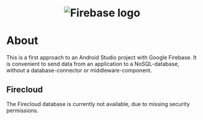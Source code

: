 <h1 align="center">
  <img src="https://www.gstatic.com/devrel-devsite/prod/v172e5dffd78b32f4b12f8112b00e940d4993af48229fac5346097b33edb0f543/firebase/images/lockup.png" alt="Firebase logo">
</h1>

# About
This is a first approach to an Android Studio project with Google Firebase. It is convenient to send data from an application to a NoSQL-database, without a database-connector or middleware-component.

## Firecloud
The Firecloud database is currently not available, due to missing security permissions.
